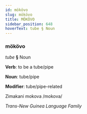 ```yaml
---
id: mökövo
slug: mökövo
title: MÖKÖVO
sidebar_position: 648
hoverText: tube § Noun
---
```


### mökövo

*tube* **§** Noun

**Verb**: to be a tube/pipe

**Noun**: tube/pipe

**Modifier**: tube/pipe-related

Zimakani mokova /mokova/

*Trans-New Guinea Language Family*